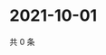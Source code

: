 # 2021-10-01

共 0 条

<!-- BEGIN WEIBO -->
<!-- 最后更新时间 Fri Oct 01 2021 20:01:20 GMT+0800 (China Standard Time) -->

<!-- END WEIBO -->
